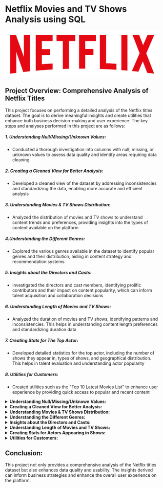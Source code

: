 # Netflix Movies and TV Shows Analysis using SQL

![alt text](https://github.com/Satyabratamishra246/SQL-Projects/blob/main/netflix-sql-project/logo.png)

## Project Overview: Comprehensive Analysis of Netflix Titles

This project focuses on performing a detailed analysis of the Netflix titles dataset. The goal is to derive meaningful insights and create utilities that enhance both business decision-making and user experience. The key steps and analyses performed in this project are as follows:

##### 1. Understanding Null/Missing/Unknown Values:
* Conducted a thorough investigation into columns with null, missing, or unknown values to assess data quality and identify areas requiring data cleaning
##### 2. Creating a Cleaned View for Better Analysis:
* Developed a cleaned view of the dataset by addressing inconsistencies and standardizing the data, enabling more accurate and efficient analysis
##### 3. Understanding Movies & TV Shows Distribution:
* Analyzed the distribution of movies and TV shows to understand content trends and preferences, providing insights into the types of content available on the platform
##### 4.Understanding the Different Genres:
* Explored the various genres available in the dataset to identify popular genres and their distribution, aiding in content strategy and recommendation systems
##### 5. Insights about the Directors and Casts:
* Investigated the directors and cast members, identifying prolific contributors and their impact on content popularity, which can inform talent acquisition and collaboration decisions
##### 6. Understanding Length of Movies and TV Shows:
* Analyzed the duration of movies and TV shows, identifying patterns and inconsistencies. This helps in understanding content length preferences and standardizing duration data
##### 7. Creating Stats for The Top Actor:
* Developed detailed statistics for the top actor, including the number of shows they appear in, types of shows, and geographical distribution. This helps in talent evaluation and understanding actor popularity
##### 8. Utilities for Customers:
* Created utilities such as the "Top 10 Latest Movies List" to enhance user experience by providing quick access to popular and recent content


<details>
<summary><strong>Understanding Null/Missing/Unknown Values:</strong></summary>

For director column
```sql
    SELECT director, COUNT(*) AS null_count 
    FROM netflix_titles
    WHERE director IS NULL OR director = 'Unknown' OR TRIM([director]) = ''
    GROUP BY director;
```
Result
![Null values in director](https://github.com/Satyabratamishra246/SQL-Projects/blob/b0c850a89c9109d42054afae579840c4364caaae/netflix-sql-project/result-images/image1.png)

The director column has 2634 null values

</details>

<details>
<summary><strong>Creating a Cleaned View for Better Analysis:</strong></summary>

Developed a cleaned view of the dataset by addressing inconsistencies and standardizing the data, enabling more accurate and efficient analysis.

</details>

<details>
<summary><strong>Understanding Movies & TV Shows Distribution:</strong></summary>

Analyzed the distribution of movies and TV shows to understand content trends and preferences, providing insights into the types of content available on the platform.

</details>

<details>
<summary><strong>Understanding the Different Genres:</strong></summary>

Explored the various genres available in the dataset to identify popular genres and their distribution, aiding in content strategy and recommendation systems.

</details>

<details>
<summary><strong>Insights about the Directors and Casts:</strong></summary>

Investigated the directors and cast members, identifying prolific contributors and their impact on content popularity, which can inform talent acquisition and collaboration decisions.

</details>

<details>
<summary><strong>Understanding Length of Movies and TV Shows:</strong></summary>

Analyzed the duration of movies and TV shows, identifying patterns and inconsistencies. This helps in understanding content length preferences and standardizing duration data.

</details>

<details>
<summary><strong>Creating Stats for Actors Appearing in Shows:</strong></summary>

Developed detailed statistics for actors, including the number of shows they appear in, types of shows, and geographical distribution. This helps in talent evaluation and understanding actor popularity.

</details>

<details>
<summary><strong>Utilities for Customers:</strong></summary>

Created utilities such as the "Top 10 Latest Movies List" to enhance user experience by providing quick access to popular and recent content.

</details>





## Conclusion:
This project not only provides a comprehensive analysis of the Netflix titles dataset but also enhances data quality and usability. The insights derived can inform business strategies and enhance the overall user experience on the platform.